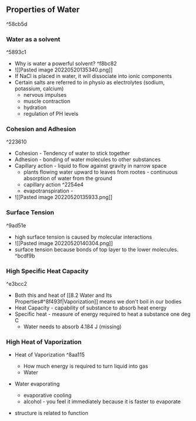 ## Properties of Water

^58cb5d

### Water as a solvent

^5893c1

- Why is water a powerful solvent? ^f8bc82
- ![[Pasted image 20220520135340.png]]
- If NaCl is placed in water, it will dissociate into ionic components
- Certain salts are referred to in physio as electrolytes (sodium, potassium, calcium)
	- nervous impulses
	- muscle contraction
	- hydration 
	- regulation of PH levels

### Cohesion and Adhesion

^223610

- Cohesion - Tendency of water to stick together
- Adhesion - bonding of water molecules to other substances
- Capillary action - liquid to flow against gravity in narrow space
	- plants flowing water upward to leaves from rootes - continuous absorption of water from the ground
	- capillary action ^2254e4
	- evapotranspiration -
- ![[Pasted image 20220520135933.png]]

### Surface Tension

^9ad51e

- high surface tension is caused by molecular interactions
- ![[Pasted image 20220520140304.png]]
- surface tension because bonds of top layer to the lower molecules.  ^bcdf9b

### High Specific Heat Capacity

^e3bcc2

- Both this and heat of [[8.2 Water and Its Properties#^8f493f|Vaporization]] means we don't boil in our bodies
- Heat Capacity - capability of substance to absorb heat energy
- Specific heat - measure of energy required to heat a substance one deg C
	- Water needs to absorb 4.184 J (missing)
### High Heat of Vaporization
- Heat of Vaporization ^8aa115
	- How much energy is required to turn liquid into gas
	- Water 

- Water evaporating
	- evaporative cooling
	- alcohol - you feel it immediately because it is faster to evaporate

- structure is related to function
